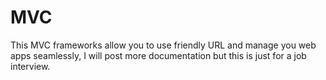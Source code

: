 # MVC
This MVC frameworks allow you to use friendly URL and manage you web apps seamlessly, I will post more documentation but this is just for a job interview.
